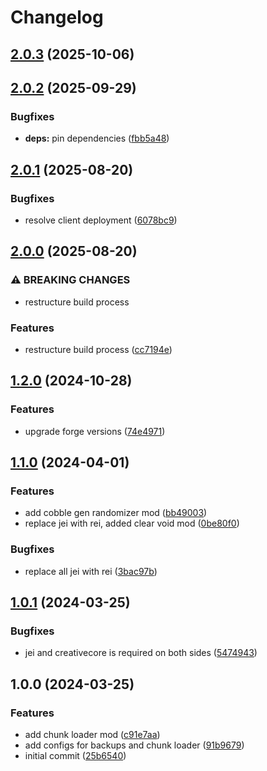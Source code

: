 # Changelog

## [2.0.3](https://github.com/crafthippie/skyblock/compare/v2.0.2...v2.0.3) (2025-10-06)

## [2.0.2](https://github.com/crafthippie/skyblock/compare/v2.0.1...v2.0.2) (2025-09-29)


### Bugfixes

* **deps:** pin dependencies ([fbb5a48](https://github.com/crafthippie/skyblock/commit/fbb5a483a19c5aa8aee31f4db5e60fc96cf84a01))

## [2.0.1](https://github.com/crafthippie/skyblock/compare/v2.0.0...v2.0.1) (2025-08-20)


### Bugfixes

* resolve client deployment ([6078bc9](https://github.com/crafthippie/skyblock/commit/6078bc95379429af17c17097f2a6b42f153789c5))

## [2.0.0](https://github.com/crafthippie/skyblock/compare/v1.2.0...v2.0.0) (2025-08-20)


### ⚠ BREAKING CHANGES

* restructure build process

### Features

* restructure build process ([cc7194e](https://github.com/crafthippie/skyblock/commit/cc7194e5f021a7891f5d6527b21e92651b317762))

## [1.2.0](https://github.com/crafthippie/skyblock/compare/v1.1.0...v1.2.0) (2024-10-28)


### Features

* upgrade forge versions ([74e4971](https://github.com/crafthippie/skyblock/commit/74e49718bc65e65c141e6672984aff1b8fabb082))

## [1.1.0](https://github.com/crafthippie/skyblock/compare/v1.0.1...v1.1.0) (2024-04-01)


### Features

* add cobble gen randomizer mod ([bb49003](https://github.com/crafthippie/skyblock/commit/bb49003d02df1686e638a93345d677a97da3efc3))
* replace jei with rei, added clear void mod ([0be80f0](https://github.com/crafthippie/skyblock/commit/0be80f003cf86bca0318de2bca62ce365925d77e))


### Bugfixes

* replace all jei with rei ([3bac97b](https://github.com/crafthippie/skyblock/commit/3bac97b86330c55d3ec7a248857597a8e9b9e3e3))

## [1.0.1](https://github.com/crafthippie/skyblock/compare/v1.0.0...v1.0.1) (2024-03-25)


### Bugfixes

* jei and creativecore is required on both sides ([5474943](https://github.com/crafthippie/skyblock/commit/5474943b4f5ae6f21b9f1acf0bc5666a49cbee2b))

## 1.0.0 (2024-03-25)


### Features

* add chunk loader mod ([c91e7aa](https://github.com/crafthippie/skyblock/commit/c91e7aada9b9d79e25e373d84204e4500ccecb6e))
* add configs for backups and chunk loader ([91b9679](https://github.com/crafthippie/skyblock/commit/91b9679d3df53a78b8ac95f97752d612b57dba94))
* initial commit ([25b6540](https://github.com/crafthippie/skyblock/commit/25b6540619375bb237d147f406f4f6087c3afa0c))
